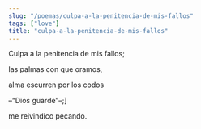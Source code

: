 ```yaml
---
slug: "/poemas/culpa-a-la-penitencia-de-mis-fallos"
tags: ["love"]
title: "culpa-a-la-penitencia-de-mis-fallos"
---
```

Culpa a la penitencia de mis fallos;

las palmas con que oramos,

alma escurren por los codos 

–“Dios guarde”–;]

me reivindico pecando.